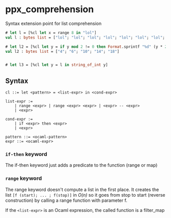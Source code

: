 # ppx_comprehension
Syntax extension point for list comprehension


```ocaml
# let l = [%cl let x = range 8 in "lol"]
val l : bytes list = ["lol"; "lol"; "lol"; "lol"; "lol"; "lol"; "lol"; "lol"; "lol"]

# let l2 = [%cl let y = if y mod 2 != 0 then Format.sprintf "%d" (y * 2) in (2--10)]
val l2 : bytes list = ["4"; "6"; "10"; "14"; "18"]


# let l3 = [%cl let y = l in string_of_int y]

```

## Syntax

```
cl ::= let <pattern> = <list-expr> in <cond-expr>

list-expr :=
	| range <expr> | range <expr> <expr> | <expr> -- <expr>
	| <expr>

cond-expr :=
	| if <expr> then <expr>
	| <expr>

pattern ::= <ocaml-pattern>
expr ::= <ocaml-expr>
```
### `if-then` keyword

The if-then keyword just adds a predicate to the function (range or map)

### `range` keyword

The range keyword doesn't compute a list in the first place. It
creates the list `[f (start); ... ; f(stop)]` in *O(n)* so it goes from
stop to start (reverse construction) by calling a range function with parameter f.

If the `<list-expr>` is an Ocaml expression, the called function is a filter_map

